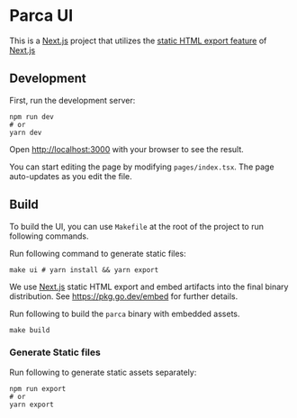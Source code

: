 # Parca UI

This is a [Next.js](https://nextjs.org/) project that utilizes
the [static HTML export feature](https://nextjs.org/docs/advanced-features/static-html-export)
of [Next.js](https://nextjs.org/)

## Development

First, run the development server:

```shell
npm run dev
# or
yarn dev
```

Open [http://localhost:3000](http://localhost:3000) with your browser to see the result.

You can start editing the page by modifying `pages/index.tsx`. The page auto-updates as you edit the file.

## Build

To build the UI, you can use `Makefile` at the root of the project to run following commands.

Run following command to generate static files:

```shell
make ui # yarn install && yarn export
```

We use [Next.js](https://nextjs.org/) static HTML export and embed artifacts into the final binary distribution.
See https://pkg.go.dev/embed
for further details.

Run following to build the `parca` binary with embedded assets.

```shell
make build
```

### Generate Static files

Run following to generate static assets separately:

```shell
npm run export
# or
yarn export
```
